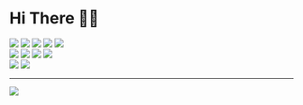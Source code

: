 # Hi There 👋🏻
<div>
  <img src="https://img.shields.io/badge/-Java-5c5c5c?style=flat&logo=Java" />
  <img src="https://img.shields.io/badge/-JavaScript-5c5c5c?style=flat&logo=JavaScript" />
  <img src="https://img.shields.io/badge/-TypeScript-5c5c5c?style=flat&logo=TypeScript" />
  <img src="https://img.shields.io/badge/-HTML5-5c5c5c?style=flat&logo=HTML5" />
  <img src="https://img.shields.io/badge/-CSS3-5c5c5c?style=flat&logo=CSS3" />
</div>

<div>
  <img src="https://img.shields.io/badge/-Next.js-5c5c5c?style=flat&logo=Next.js" />
  <img src="https://img.shields.io/badge/-Spring-5c5c5c?style=flat&logo=Spring" />
  <img src="https://img.shields.io/badge/-React-5c5c5c?style=flat&logo=React" />
  <img src="https://img.shields.io/badge/-node.js-5c5c5c?style=flat&logo=node.js" />
</div>

<div>
  <img src="https://img.shields.io/badge/-Apollo GraphQL-5c5c5c?style=flat&logo=Apollo GraphQL" />
  <img src="https://img.shields.io/badge/-Oracle-5c5c5c?style=flat&logo=Oracle"/>
</div>

---
[<img src="https://img.shields.io/badge/-Notion-5c5c5c?style=flat&logo=Notion" />](https://readevenote.notion.site/c836f3307b0d460b8fc2488b58e0ab67)

  
<!-- <img src="https://img.shields.io/badge/-[기술이름]-[뱃지배경색]?style=flat&logo=[logo이름]" /> -->

<!-- - 🔭 I’m currently working on ...
- 🌱 I’m currently learning ...
- 👯 I’m looking to collaborate on ...
- 🤔 I’m looking for help with ...
- 💬 Ask me about ...
- 📫 How to reach me: ...
- 😄 Pronouns: ...
- ⚡ Fun fact: ... -->
